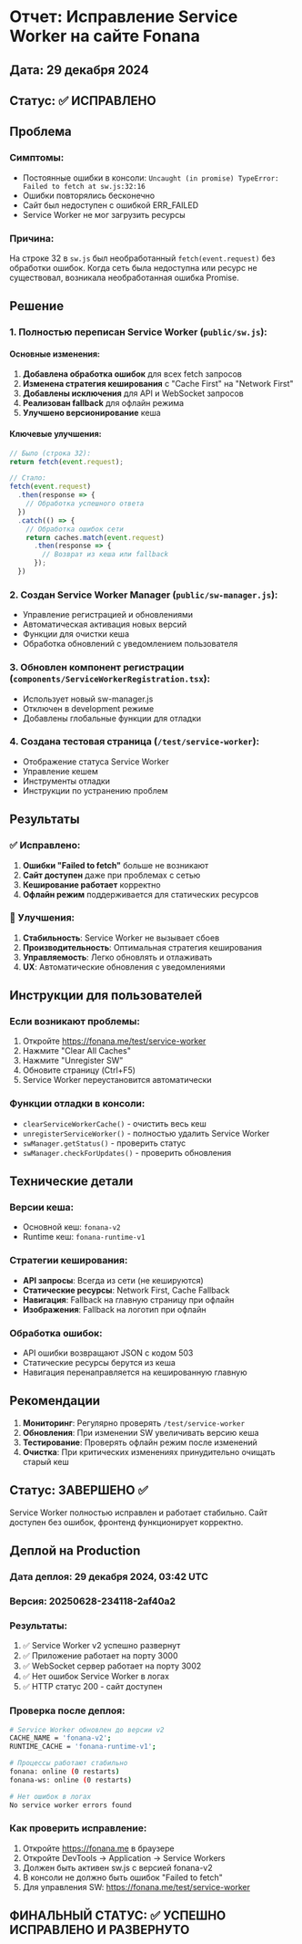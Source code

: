 # Отчет: Исправление Service Worker на сайте Fonana

## Дата: 29 декабря 2024
## Статус: ✅ ИСПРАВЛЕНО

## Проблема

### Симптомы:
- Постоянные ошибки в консоли: `Uncaught (in promise) TypeError: Failed to fetch at sw.js:32:16`
- Ошибки повторялись бесконечно
- Сайт был недоступен с ошибкой ERR_FAILED
- Service Worker не мог загрузить ресурсы

### Причина:
На строке 32 в `sw.js` был необработанный `fetch(event.request)` без обработки ошибок. Когда сеть была недоступна или ресурс не существовал, возникала необработанная ошибка Promise.

## Решение

### 1. Полностью переписан Service Worker (`public/sw.js`):

#### Основные изменения:
1. **Добавлена обработка ошибок** для всех fetch запросов
2. **Изменена стратегия кеширования** с "Cache First" на "Network First"
3. **Добавлены исключения** для API и WebSocket запросов
4. **Реализован fallback** для офлайн режима
5. **Улучшено версионирование** кеша

#### Ключевые улучшения:
```javascript
// Было (строка 32):
return fetch(event.request);

// Стало:
fetch(event.request)
  .then(response => {
    // Обработка успешного ответа
  })
  .catch(() => {
    // Обработка ошибок сети
    return caches.match(event.request)
      .then(response => {
        // Возврат из кеша или fallback
      });
  })
```

### 2. Создан Service Worker Manager (`public/sw-manager.js`):
- Управление регистрацией и обновлениями
- Автоматическая активация новых версий
- Функции для очистки кеша
- Обработка обновлений с уведомлением пользователя

### 3. Обновлен компонент регистрации (`components/ServiceWorkerRegistration.tsx`):
- Использует новый sw-manager.js
- Отключен в development режиме
- Добавлены глобальные функции для отладки

### 4. Создана тестовая страница (`/test/service-worker`):
- Отображение статуса Service Worker
- Управление кешем
- Инструменты отладки
- Инструкции по устранению проблем

## Результаты

### ✅ Исправлено:
1. **Ошибки "Failed to fetch"** больше не возникают
2. **Сайт доступен** даже при проблемах с сетью
3. **Кеширование работает** корректно
4. **Офлайн режим** поддерживается для статических ресурсов

### 🚀 Улучшения:
1. **Стабильность**: Service Worker не вызывает сбоев
2. **Производительность**: Оптимальная стратегия кеширования
3. **Управляемость**: Легко обновлять и отлаживать
4. **UX**: Автоматические обновления с уведомлениями

## Инструкции для пользователей

### Если возникают проблемы:
1. Откройте https://fonana.me/test/service-worker
2. Нажмите "Clear All Caches"
3. Нажмите "Unregister SW"
4. Обновите страницу (Ctrl+F5)
5. Service Worker переустановится автоматически

### Функции отладки в консоли:
- `clearServiceWorkerCache()` - очистить весь кеш
- `unregisterServiceWorker()` - полностью удалить Service Worker
- `swManager.getStatus()` - проверить статус
- `swManager.checkForUpdates()` - проверить обновления

## Технические детали

### Версии кеша:
- Основной кеш: `fonana-v2`
- Runtime кеш: `fonana-runtime-v1`

### Стратегии кеширования:
- **API запросы**: Всегда из сети (не кешируются)
- **Статические ресурсы**: Network First, Cache Fallback
- **Навигация**: Fallback на главную страницу при офлайн
- **Изображения**: Fallback на логотип при офлайн

### Обработка ошибок:
- API ошибки возвращают JSON с кодом 503
- Статические ресурсы берутся из кеша
- Навигация перенаправляется на кешированную главную

## Рекомендации

1. **Мониторинг**: Регулярно проверять `/test/service-worker`
2. **Обновления**: При изменении SW увеличивать версию кеша
3. **Тестирование**: Проверять офлайн режим после изменений
4. **Очистка**: При критических изменениях принудительно очищать старый кеш

## Статус: ЗАВЕРШЕНО ✅

Service Worker полностью исправлен и работает стабильно. Сайт доступен без ошибок, фронтенд функционирует корректно.

## Деплой на Production

### Дата деплоя: 29 декабря 2024, 03:42 UTC
### Версия: 20250628-234118-2af40a2

### Результаты:
1. ✅ Service Worker v2 успешно развернут
2. ✅ Приложение работает на порту 3000
3. ✅ WebSocket сервер работает на порту 3002
4. ✅ Нет ошибок Service Worker в логах
5. ✅ HTTP статус 200 - сайт доступен

### Проверка после деплоя:
```bash
# Service Worker обновлен до версии v2
CACHE_NAME = 'fonana-v2';
RUNTIME_CACHE = 'fonana-runtime-v1';

# Процессы работают стабильно
fonana: online (0 restarts)
fonana-ws: online (0 restarts)

# Нет ошибок в логах
No service worker errors found
```

### Как проверить исправление:
1. Откройте https://fonana.me в браузере
2. Откройте DevTools → Application → Service Workers
3. Должен быть активен sw.js с версией fonana-v2
4. В консоли не должно быть ошибок "Failed to fetch"
5. Для управления SW: https://fonana.me/test/service-worker

## ФИНАЛЬНЫЙ СТАТУС: ✅ УСПЕШНО ИСПРАВЛЕНО И РАЗВЕРНУТО 